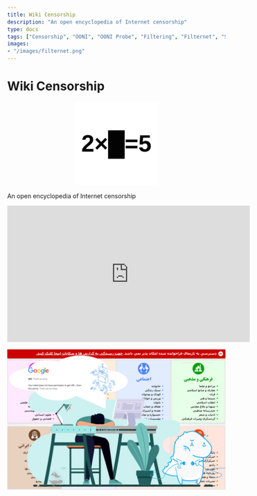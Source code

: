 ```yaml
---
title: Wiki Censorship
description: "An open encyclopedia of Internet censorship"
type: docs
tags: ["Censorship", "OONI", "OONI Probe", "Filtering", "Filternet", "Sanctions", "Internet", "Measuring Internet censorship", "Internet censorship"]
images:
- "/images/filternet.png"
---
```


# Wiki Censorship
<center>

![filternet](/logo.png)
</center>

An open encyclopedia of Internet censorship

<iframe width="560" height="315" src="https://www.youtube-nocookie.com/embed/EHAuGA7gqFU" title="YouTube video player" frameborder="0" allow="accelerometer; autoplay; clipboard-write; encrypted-media; gyroscope; picture-in-picture" allowfullscreen></iframe>

<center>

![filternet](/images/filternet.png)
</center>